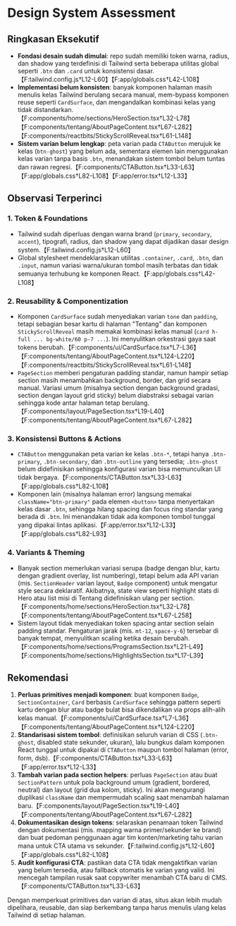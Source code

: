 # Design System Assessment

## Ringkasan Eksekutif
- **Fondasi desain sudah dimulai**: repo sudah memiliki token warna, radius, dan shadow yang terdefinisi di Tailwind serta beberapa utilitas global seperti `.btn` dan `.card` untuk konsistensi dasar.【F:tailwind.config.js†L12-L60】【F:app/globals.css†L42-L108】
- **Implementasi belum konsisten**: banyak komponen halaman masih menulis kelas Tailwind berulang secara manual, mem-bypass komponen reuse seperti `CardSurface`, dan mengandalkan kombinasi kelas yang tidak distandarkan.【F:components/home/sections/HeroSection.tsx†L32-L78】【F:components/tentang/AboutPageContent.tsx†L67-L282】【F:components/reactbits/StickyScrollReveal.tsx†L61-L148】
- **Sistem varian belum lengkap**: peta varian pada `CTAButton` merujuk ke kelas (`btn-ghost`) yang belum ada, sementara elemen lain menggunakan kelas varian tanpa basis `.btn`, menandakan sistem tombol belum tuntas dan rawan regresi.【F:components/CTAButton.tsx†L33-L63】【F:app/globals.css†L82-L108】【F:app/error.tsx†L12-L33】

## Observasi Terperinci

### 1. Token & Foundations
- Tailwind sudah diperluas dengan warna brand (`primary`, `secondary`, `accent`), tipografi, radius, dan shadow yang dapat dijadikan dasar design system.【F:tailwind.config.js†L12-L60】
- Global stylesheet mendeklarasikan utilitas `.container`, `.card`, `.btn`, dan `.input`, namun variasi warna/ukuran tombol masih terbatas dan tidak semuanya terhubung ke komponen React.【F:app/globals.css†L42-L108】

### 2. Reusability & Componentization
- Komponen `CardSurface` sudah menyediakan varian `tone` dan `padding`, tetapi sebagian besar kartu di halaman "Tentang" dan komponen `StickyScrollReveal` masih memakai kombinasi kelas manual (`card h-full ... bg-white/60 p-7 ...`). Ini menyulitkan orkestrasi gaya saat tokens berubah.【F:components/ui/CardSurface.tsx†L7-L36】【F:components/tentang/AboutPageContent.tsx†L124-L220】【F:components/reactbits/StickyScrollReveal.tsx†L61-L148】
- `PageSection` memberi pengaturan padding standar, namun hampir setiap section masih menambahkan background, border, dan grid secara manual. Variasi umum (misalnya section dengan background gradasi, section dengan layout grid sticky) belum diabstraksi sebagai varian sehingga kode antar halaman tetap berulang.【F:components/layout/PageSection.tsx†L19-L40】【F:components/tentang/AboutPageContent.tsx†L67-L282】

### 3. Konsistensi Buttons & Actions
- `CTAButton` menggunakan peta varian ke kelas `.btn-*`, tetapi hanya `.btn-primary`, `.btn-secondary`, dan `.btn-outline` yang tersedia; `.btn-ghost` belum didefinisikan sehingga konfigurasi varian bisa memunculkan UI tidak bergaya.【F:components/CTAButton.tsx†L33-L63】【F:app/globals.css†L82-L108】
- Komponen lain (misalnya halaman error) langsung memakai `className="btn-primary"` pada elemen `<button>` tanpa menyertakan kelas dasar `.btn`, sehingga hilang spacing dan focus ring standar yang berada di `.btn`. Ini menandakan tidak ada komponen tombol tunggal yang dipakai lintas aplikasi.【F:app/error.tsx†L12-L33】【F:app/globals.css†L82-L93】

### 4. Variants & Theming
- Banyak section memerlukan variasi serupa (badge dengan blur, kartu dengan gradient overlay, list numbering), tetapi belum ada API varian (mis. `SectionHeader` varian layout, `Badge` component) untuk mengatur style secara deklaratif. Akibatnya, state view seperti highlight stats di Hero atau list misi di Tentang didefinisikan ulang per section.【F:components/home/sections/HeroSection.tsx†L32-L78】【F:components/tentang/AboutPageContent.tsx†L67-L258】
- Sistem layout tidak menyediakan token spacing antar section selain padding standar. Pengaturan jarak (mis. `mt-12`, `space-y-6`) tersebar di banyak tempat, menyulitkan scaling ketika desain berubah.【F:components/home/sections/ProgramsSection.tsx†L21-L49】【F:components/home/sections/HighlightsSection.tsx†L17-L39】

## Rekomendasi
1. **Perluas primitives menjadi komponen**: buat komponen `Badge`, `SectionContainer`, `Card` berbasis `CardSurface` sehingga pattern seperti kartu dengan blur atau badge bulat bisa dikendalikan via props alih-alih kelas manual.【F:components/ui/CardSurface.tsx†L7-L36】【F:components/tentang/AboutPageContent.tsx†L124-L220】
2. **Standarisasi sistem tombol**: definisikan seluruh varian di CSS (`.btn-ghost`, disabled state sekunder, ukuran), lalu bungkus dalam komponen React tunggal untuk dipakai di `CTAButton` maupun tombol halaman (error, form, dsb).【F:components/CTAButton.tsx†L33-L63】【F:app/error.tsx†L12-L33】
3. **Tambah varian pada section helpers**: perluas `PageSection` atau buat `SectionPattern` untuk pola background umum (gradient, bordered, neutral) dan layout (grid dua kolom, sticky). Ini akan mengurangi duplikasi `className` dan mempermudah scaling saat menambah halaman baru.【F:components/layout/PageSection.tsx†L19-L40】【F:components/tentang/AboutPageContent.tsx†L67-L282】
4. **Dokumentasikan design tokens**: selaraskan penamaan token Tailwind dengan dokumentasi (mis. mapping warna primer/sekunder ke brand) dan buat pedoman penggunaan agar tim konten/marketing tahu varian mana untuk CTA utama vs sekunder.【F:tailwind.config.js†L12-L60】【F:app/globals.css†L82-L108】
5. **Audit konfigurasi CTA**: pastikan data CTA tidak mengaktifkan varian yang belum tersedia, atau fallback otomatis ke varian yang valid. Ini mencegah tampilan rusak saat copywriter menambah CTA baru di CMS.【F:components/CTAButton.tsx†L33-L63】

Dengan memperkuat primitives dan varian di atas, situs akan lebih mudah dipelihara, reusable, dan siap berkembang tanpa harus menulis ulang kelas Tailwind di setiap halaman.
